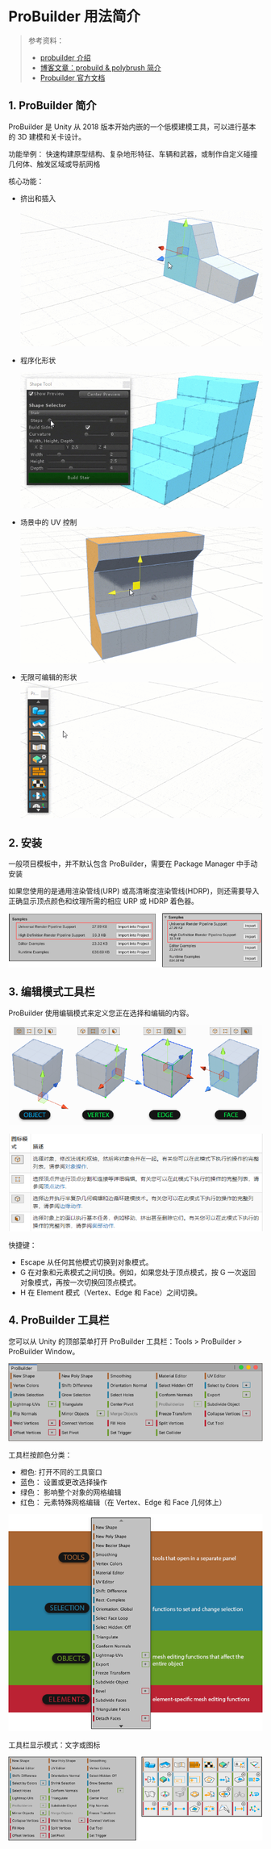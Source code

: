 # ProBuilder 用法简介

> 参考资料：
>
> - [probuilder 介绍](https://unity.com/cn/features/probuilder)
> - [博客文章：probuild & polybrush 简介](https://blog.unity.com/technology/probuilder-joins-unity-offering-integrated-in-editor-advanced-level-design?_ga=2.131635149.319662757.1639364593-522971275.1624332126)
> - [Probuilder 官方文档](https://docs.unity3d.com/Packages/com.unity.probuilder@5.0/manual/index.html)

## 1. ProBuilder 简介

ProBuilder 是 Unity 从 2018 版本开始内嵌的一个低模建模工具，可以进行基本的 3D 建模和关卡设计。

功能举例： 快速构建原型结构、复杂地形特征、车辆和武器，或制作自定义碰撞几何体、触发区域或导航网格

核心功能：

- 挤出和插入

  ![](../../imgs/Extrude-and-Inset-GIF.gif)

- 程序化形状

  ![](../../imgs/Stair-Shape-GIF.gif)

- 场景中的 UV 控制
  ![](../../imgs/In-Scene-UV-Controls-GIF.gif)
- 无限可编辑的形状
  ![](../../imgs/Polyshape-GIF.gif)

## 2. 安装

一般项目模板中，并不默认包含 ProBuilder，需要在 Package Manager 中手动安装

如果您使用的是通用渲染管线(URP) 或高清晰度渲染管线(HDRP)，则还需要导入正确显示顶点颜色和纹理所需的相应 URP 或 HDRP 着色器。

![](../../imgs/installing-support.png)

## 3. 编辑模式工具栏

ProBuilder 使用编辑模式来定义您正在选择和编辑的内容。

![](../../imgs/ExampleImage_ObjectAndElementEditingModes.png)

![](../../imgs/probuilder_editmode_tool.png)

快捷键：

- Escape 从任何其他模式切换到对象模式。
- G 在对象和元素模式之间切换。例如，如果您处于顶点模式，按 G 一次返回对象模式，再按一次切换回顶点模式。
- H 在 Element 模式（Vertex、Edge 和 Face）之间切换。

## 4. ProBuilder 工具栏

您可以从 Unity 的顶部菜单打开 ProBuilder 工具栏：Tools > ProBuilder > ProBuilder Window。

![](../../imgs/toolbar_main.png)

工具栏按颜色分类：

- 橙色: 打开不同的工具窗口
- 蓝色： 设置或更改选择操作
- 绿色： 影响整个对象的网格编辑
- 红色： 元素特殊网格编辑（在 Vertex、Edge 和 Face 几何体上）

![](../../imgs/ExampleImage_Toolbar_ColorCategories.png)

工具栏显示模式：文字或图标

![](../../imgs/toolbar_text_v_icon.png)


